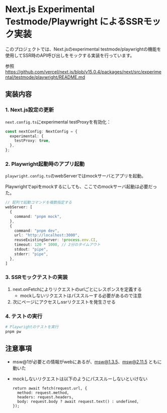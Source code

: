 # Next.js Experimental Testmode/Playwright によるSSRモック実装

このプロジェクトでは、Next.jsのexperimental testmode/playwrightの機能を使用してSSR時のAPI呼び出しをモックする実装を行っています。

参照 https://github.com/vercel/next.js/blob/v15.0.4/packages/next/src/experimental/testmode/playwright/README.md

## 実装内容

### 1. Next.js設定の更新

`next.config.ts`にexperimental testProxyを有効化：

```typescript
const nextConfig: NextConfig = {
  experimental: {
    testProxy: true,
  },
};
```

### 2. Playwright起動時のアプリ起動

`playwright.config.ts`のwebServerではmockサーバとアプリを起動。

Playwrightでapiをmockするにしても、ここでのmockサーバ起動は必要だった。

```typescript
// 配列で起動コマンドを複数指定する
webServer: [
  {
    command: "pnpm mock",
  },
  {
    command: "pnpm dev",
    url: "http://localhost:3000",
    reuseExistingServer: !process.env.CI,
    timeout: 120 * 1000, // 2分のタイムアウト
    stdout: "pipe",
    stderr: "pipe",
  },
]
```

### 3. SSRモックテストの実装

1. next.onFetchによりリクエストのurlごとにレスポンスを定義する
   - mockしないリクエストはパススルーする必要があるので注意
2. 次にページにアクセスしssrリクエストを発生させる

### 4. テストの実行

```bash
# Playwrightのテストを実行
pnpm pw
```

## 注意事項

- msw@1が必要との情報がwebにあるが、msw@1.3.5、msw@2.11.5 ともに動いた

- mockしないリクエストは以下のようにパススルーしないといけない

  ```
  return await fetch(request.url, {
    method: request.method,
    headers: request.headers,
    body: request.body ? await request.text() : undefined,
  });
  ```
